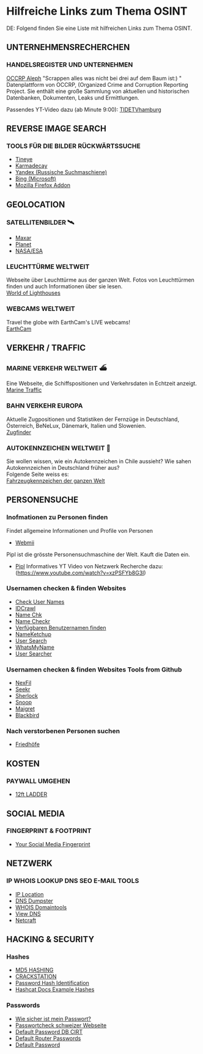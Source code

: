 # Hilfreiche Links zum Thema OSINT
DE: Folgend finden Sie eine Liste mit hilfreichen Links zum Thema OSINT.

## UNTERNEHMENSRECHERCHEN<br>
### HANDELSREGISTER UND UNTERNEHMEN<br>
[OCCRP Aleph](https://aleph.occrp.org/)
"Scrappen alles was nicht bei drei auf dem Baum ist:) "
Datenplattform von OCCRP, (Organized Crime and Corruption Reporting Project.
Sie enthält eine große Sammlung von aktuellen und historischen Datenbanken, Dokumenten, Leaks und Ermittlungen.

Passendes YT-Video dazu (ab Minute 9:00): [TIDETVhamburg](https://www.youtube.com/watch?v=PdCwvqWpDlc)

## REVERSE IMAGE SEARCH
### TOOLS FÜR DIE BILDER RÜCKWÄRTSSUCHE

 - [Tineye](https://tineye.com/)
 - [Karmadecay](http://karmadecay.com/)
 - [Yandex (Russische Suchmaschiene)](https://yandex.com/images/)
 - [Bing (Microsoft)](https://www.bing.com/visualsearch)
 - [Mozilla Firefox Addon](https://addons.mozilla.org/en-US/firefox/addon/image-reverse-search/)


## GEOLOCATION
### SATELLITENBILDER 🛰
- [Maxar](https://discover.maxar.com/)
- [Planet](https://www.planet.com/explorer)
- [NASA/ESA](https://apps.sentinel-hub.com/eo-browser/)

### LEUCHTTÜRME WELTWEIT 
Webseite über Leuchttürme aus der ganzen Welt. Fotos von Leuchttürmen finden und auch Informationen über sie lesen.</br>
[World of Lighthouses](https://lightphotos.net/photos/map_all.php)

### WEBCAMS WELTWEIT
Travel the globe with EarthCam's LIVE webcams!</br>
[EarthCam](https://www.earthcam.com/network/)

## VERKEHR / TRAFFIC
### MARINE VERKEHR WELTWEIT ⛴
Eine Webseite, die Schiffspositionen und Verkehrsdaten in Echtzeit anzeigt.</br>
[Marine Traffic](https://www.marinetraffic.com/en/ais/home/centerx:-11.9/centery:24.7/zoom:4)

### BAHN VERKEHR EUROPA
Aktuelle Zugpositionen und Statistiken der Fernzüge in Deutschland, Österreich, BeNeLux, Dänemark, Italien und Slowenien.</br>
[Zugfinder](https://www.zugfinder.net/de/start)

### AUTOKENNZEICHEN WELTWEIT 🚗
Sie wollen wissen, wie ein Autokennzeichen in Chile aussieht? Wie sahen Autokennzeichen in Deutschland früher aus?</br>
Folgende Seite weiss es:</br>
[Fahrzeugkennzeichen der ganzen Welt](http://www.worldlicenseplates.com/)

## PERSONENSUCHE
### Inofmationen zu Personen finden

Findet allgemeine Informationen und Profile von Personen
- [Webmii](https://webmii.com/)

Pipl ist die grösste Personensuchmaschine der Welt. Kauft die Daten ein.
- [Pipl](https://pipl.com/)
Informatives YT Video von Netzwerk Recherche dazu: (https://www.youtube.com/watch?v=xzPSFYb8G3I)

### Usernamen checken & finden Websites
- [Check User Names](http://www.checkusernames.com)
- [IDCrawl](https://www.idcrawl.com/username) 
- [Name Chk](http://www.namechk.com)
- [Name Checkr](http://www.namecheckr.com)
- [Verfügbaren Benutzernamen finden](https://namecheckup.com) 
- [NameKetchup](https://nameketchup.com) 
- [User Search](http://www.usersearch.org)
- [WhatsMyName](https://whatsmyname.app/)
- [User Searcher](https://www.user-searcher.com)

 ### Usernamen checken & finden Websites Tools from Github
- [NexFil](https://github.com/thewhiteh4t/nexfil) 
- [Seekr](https://github.com/seekr-osint/seekr)
- [Sherlock](https://github.com/sherlock-project/sherlock) 
- [Snoop](https://github.com/snooppr/snoop/blob/master/README.en.md) 
- [Maigret](https://github.com/soxoj/maigret) 
- [Blackbird](https://github.com/p1ngul1n0/blackbird) 

### Nach verstorbenen Personen suchen

- [Friedhöfe](https://de.findagrave.com/cemetery)

## KOSTEN
### PAYWALL UMGEHEN

- [12ft LADDER](https://12ft.io/)

## SOCIAL MEDIA
### FINGERPRINT & FOOTPRINT

- [Your Social Media Fingerprint](https://robinlinus.github.io/socialmedia-leak/)

## NETZWERK
### IP WHOIS LOOKUP DNS SEO E-MAIL TOOLS

- [IP Location](https://iplocation.io/all-tools)
- [DNS Dumpster](https://dnsdumpster.com/)
- [WHOIS Domaintools](https://whois.domaintools.com/)
- [View DNS](https://viewdns.info/)
- [Netcraft](https://www.netcraft.com/tools/)

## HACKING & SECURITY
### Hashes

- [MD5 HASHING](https://md5hashing.net)
- [CRACKSTATION](https://crackstation.net/)
- [Password Hash Identification](https://www.onlinehashcrack.com/hash-identification.php)
- [Hashcat Docs Example Hashes](https://hashcat.net/wiki/doku.php?id=example_hashes)

### Passwords

- [Wie sicher ist mein Passwort?](https://www.security.org/how-secure-is-my-password/)
- [Passwortcheck schweizer Webseite](https://www.passwortcheck.ch/)
- [Default Password DB CIRT](https://cirt.net/passwords)
- [Default Router Passwords](https://www.routerpasswords.com/)
- [Default Password](https://default-password.info/)







  


